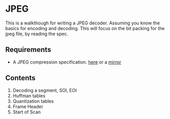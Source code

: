 # JPEG

This is a walkthough for writing a JPEG decoder. Assuming you know the basics for encoding and decoding. This will focus on the bit packing for the jpeg file, by reading the spec.

## Requirements

- A JPEG compression specification. [here](https://www.w3.org/Graphics/JPEG/itu-t81.pdf) or a [mirror](/third-party/itu-t81.pdf)

## Contents

1. Decoding a segment, SOI, EOI
2. Huffman tables
3. Quantization tables
4. Frame Header
5. Start of Scan
